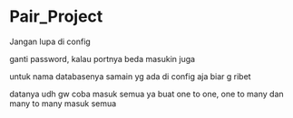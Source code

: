 # Pair_Project

Jangan lupa di config

ganti password, kalau portnya beda masukin juga

untuk nama databasenya samain yg ada di config aja biar g ribet

datanya udh gw coba masuk semua ya buat one to one, one to many dan many to many masuk semua

